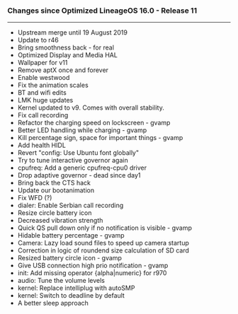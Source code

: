 ### Changes since Optimized LineageOS 16.0 - Release 11

---------------------------------------------------
* Upstream merge until 19 August 2019
* Update to r46
* Bring smoothness back - for real
* Optimized Display and Media HAL
* Wallpaper for v11
* Remove aptX once and forever
* Enable westwood
* Fix the animation scales
* BT and wifi edits
* LMK huge updates
* Kernel updated to v9. Comes with overall stability.
* Fix call recording
* Refactor the charging speed on lockscreen - gvamp
* Better LED handling while charging - gvamp
* Kill percentage sign, space for important things - gvamp
* Add health HIDL
* Revert "config: Use Ubuntu font globally" 
* Try to tune interactive governor again
* cpufreq: Add a generic cpufreq-cpu0 driver
* Drop adaptive governor - dead since day1
* Bring back the CTS hack
* Update our bootanimation
* Fix WFD (?)
* dialer: Enable Serbian call recording
* Resize circle battery icon
* Decreased vibration strength
* Quick QS pull down only if no notification is visible - gvamp
* Hidable battery percentage - gvamp
* Camera: Lazy load sound files to speed up camera startup 
* Correction in logic of roundend size calculation of SD card
* Resized battery circle icon - gvamp
* Give USB connection high prio notification - gvamp
* init: Add missing operator {alpha|numeric} for r970
* audio: Tune the volume levels
* kernel: Replace intelliplug with autoSMP
* kernel: Switch to deadline by default
* A better sleep approach
